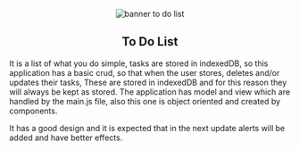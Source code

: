 <p align="center">
  <img src="https://user-images.githubusercontent.com/60229777/148607711-8789d10c-a308-4ecb-910f-fe464076463c.png" alt="banner to do list">
</p>

<h2 align="center">
  To Do List
</h2>

It is a list of what you do simple, tasks are stored in indexedDB, so this application has a basic crud, so that when the user stores, deletes and/or updates their tasks, These are stored in indexedDB and for this reason they will always be kept as stored. The application has model and view which are handled by the main.js file, also this one is object oriented and created by components.

It has a good design and it is expected that in the next update alerts will be added and have better effects.
